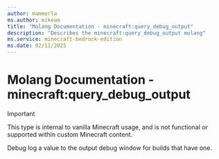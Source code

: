 ```yaml
---
author: mammerla
ms.author: mikeam
title: "Molang Documentation - minecraft:query_debug_output"
description: "Describes the minecraft:query_debug_output molang"
ms.service: minecraft-bedrock-edition
ms.date: 02/11/2025 
---
```


# Molang Documentation - minecraft:query_debug_output

> [!IMPORTANT]
> This type is internal to vanilla Minecraft usage, and is not functional or supported within custom Minecraft content.

Debug log a value to the output debug window for builds that have one.
